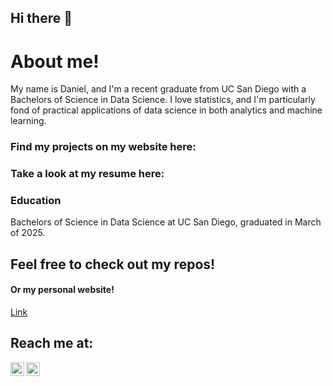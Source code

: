 ## Hi there 👋

<h1> About me! </h1>
My name is Daniel, and I'm a recent graduate from UC San Diego with a Bachelors of Science in Data Science. I love statistics, and I'm particularly fond of practical applications of data science in both analytics and machine learning.

<h3>Find my projects on my website here:</h3>
<h3>Take a look at my resume here:</h3>

<h3>Education</h3>
Bachelors of Science in Data Science at UC San Diego, graduated in March of 2025.

<h2> Feel free to check out my repos! </h2>
<h4> Or my personal website!</h4>

[Link](https://dskong07.github.io/)

<h2>Reach me at:</h2>

[<img align="left" alt="JoshMadakor | LinkedIn" width="22px" src="https://cdn.jsdelivr.net/npm/simple-icons@v3/icons/linkedin.svg" />](https://linkedin.com/in/dskong07)
[<img align="left" alt="JoshMadakor | LinkedIn" width="22px" src="https://cdn.jsdelivr.net/npm/simple-icons@v3/icons/gmail.svg" />](mailto:dskong07@gmail.com)
<!--
**dskong07/dskong07** is a ✨ _special_ ✨ repository because its `README.md` (this file) appears on your GitHub profile.

Here are some ideas to get you started:

- 🔭 I’m currently working on ...
- 🌱 I’m currently learning ...
- 👯 I’m looking to collaborate on ...
- 🤔 I’m looking for help with ...
- 💬 Ask me about ...
- 📫 How to reach me: ...
- 😄 Pronouns: ...
- ⚡ Fun fact: ...
-->
